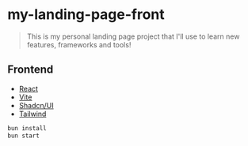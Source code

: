 # my-landing-page-front
> This is my personal landing page project that I'll use to learn new features, frameworks and tools! 

## Frontend 
- [React](https://react.dev/)
- [Vite](https://vitejs.dev/)
- [Shadcn/UI](https://ui.shadcn.com/)
- [Tailwind](https://tailwindcss.com/)

```bash
bun install
bun start
```
